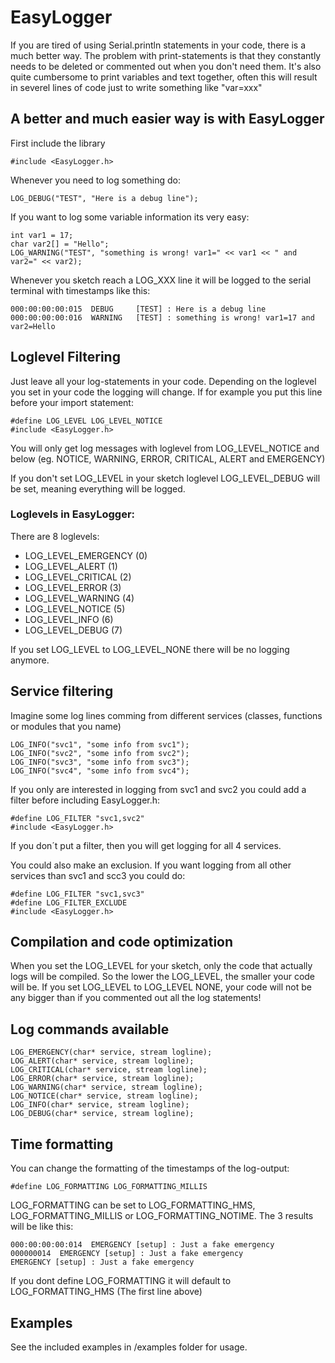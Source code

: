 # EasyLogger
If you are tired of using Serial.println statements in your code, there is a much better way. The problem with print-statements is that they constantly needs to be deleted or commented out when you don't need them.
It's also quite cumbersome to print variables and text together, often this will result in severel lines of code just to write something like "var=xxx"

## A better and much easier way is with EasyLogger

First include the library
```
#include <EasyLogger.h>
```
Whenever you need to log something do:
```
LOG_DEBUG("TEST", "Here is a debug line");
```
If you want to log some variable information its very easy:
```
int var1 = 17;
char var2[] = "Hello";
LOG_WARNING("TEST", "something is wrong! var1=" << var1 << " and var2=" << var2);
```
Whenever you sketch reach a LOG_XXX line it will be logged to the serial terminal with timestamps like this:
```
000:00:00:00:015  DEBUG     [TEST] : Here is a debug line
000:00:00:00:016  WARNING   [TEST] : something is wrong! var1=17 and var2=Hello
```


## Loglevel Filtering
Just leave all your log-statements in your code. Depending on the loglevel you set in your code the logging will change.
If for example you put this line before your import statement:
```
#define LOG_LEVEL LOG_LEVEL_NOTICE
#include <EasyLogger.h>
```
You will only get log messages with loglevel from LOG_LEVEL_NOTICE and below (eg. NOTICE, WARNING, ERROR, CRITICAL, ALERT and EMERGENCY)

If you don't set LOG_LEVEL in your sketch loglevel LOG_LEVEL_DEBUG will be set, meaning everything will be logged.

### Loglevels in EasyLogger:
There are 8 loglevels:
* LOG_LEVEL_EMERGENCY (0)
* LOG_LEVEL_ALERT (1)
* LOG_LEVEL_CRITICAL (2)
* LOG_LEVEL_ERROR (3)
* LOG_LEVEL_WARNING (4)
* LOG_LEVEL_NOTICE (5)
* LOG_LEVEL_INFO (6)
* LOG_LEVEL_DEBUG (7)

If you set LOG_LEVEL to LOG_LEVEL_NONE there will be no logging anymore.



## Service filtering
Imagine some log lines comming from different services (classes, functions or modules that you name)
```
LOG_INFO("svc1", "some info from svc1");
LOG_INFO("svc2", "some info from svc2");
LOG_INFO("svc3", "some info from svc3");
LOG_INFO("svc4", "some info from svc4");
```

If you only are interested in logging from svc1 and svc2 you could add a filter before including EasyLogger.h:
```
#define LOG_FILTER "svc1,svc2"
#include <EasyLogger.h>
```
If you don´t put a filter, then you will get logging for all 4 services.

You could also make an exclusion. If you want logging from all other services than svc1 and scc3 you could do:
```
#define LOG_FILTER "svc1,svc3"
#define LOG_FILTER_EXCLUDE
#include <EasyLogger.h>
```

## Compilation and code optimization
When you set the LOG_LEVEL for your sketch, only the code that actually logs will be compiled.
So the lower the LOG_LEVEL, the smaller your code will be.
If you set LOG_LEVEL to LOG_LEVEL NONE, your code will not be any bigger than if you commented out all the log statements!

## Log commands available
```
LOG_EMERGENCY(char* service, stream logline);
LOG_ALERT(char* service, stream logline);
LOG_CRITICAL(char* service, stream logline);
LOG_ERROR(char* service, stream logline);
LOG_WARNING(char* service, stream logline);
LOG_NOTICE(char* service, stream logline);
LOG_INFO(char* service, stream logline);
LOG_DEBUG(char* service, stream logline);
```
## Time formatting
You can change the formatting of the timestamps of the log-output:
```
#define LOG_FORMATTING LOG_FORMATTING_MILLIS
```
LOG_FORMATTING can be set to LOG_FORMATTING_HMS, LOG_FORMATTING_MILLIS or LOG_FORMATTING_NOTIME.
The 3 results will be like this:
```
000:00:00:00:014  EMERGENCY [setup] : Just a fake emergency
000000014  EMERGENCY [setup] : Just a fake emergency
EMERGENCY [setup] : Just a fake emergency
```
If you dont define LOG_FORMATTING it will default to LOG_FORMATTING_HMS (The first line above)

## Examples
See the included examples in /examples folder for usage.